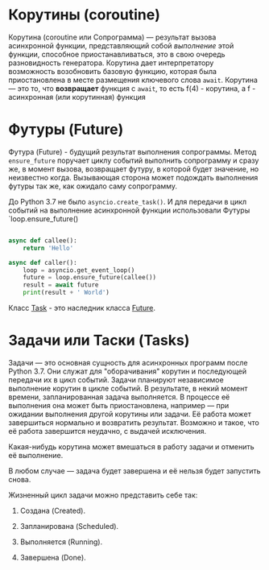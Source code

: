 
# Корутины  (coroutine)

Корутина (coroutine или Сопрограмма) — результат вызова асинхронной функции, представляющий собой _выполнение_ этой функции, способное приостанавливаться, это в свою очередь разновидность генератора. Корутина дает интерпретатору возможность возобновить базовую функцию, которая была приостановлена в месте размещения ключевого слова `await`. Корутина — это то, что **возвращает** функция с `await`, то есть f(4) - корутина, а f - асинхронная (или корутинная) функция


# Футуры (Future)

Футура (Future) - будущий результат выполнения сопрограммы. Метод `ensure_future` поручает циклу событий выполнить сопрограмму и сразу же, в момент вызова, возвращает футуру, в которой будет значение, но неизвестно когда. Вызывающая сторона может подождать выполнения футуры так же, как ожидало саму сопрограмму.

До Python 3.7 не было `asyncio.create_task()`. И для передачи в цикл событий на выполнение асинхронной функции использовали Футуры `loop.ensure_future()

```python

async def callee():
    return 'Hello'

async def caller():
    loop = asyncio.get_event_loop()
    future = loop.ensure_future(callee())
    result = await future
    print(result + ' World')

```

Класс [Task](https://docs.python.org/3/library/asyncio-task.html#asyncio.Task) - это наследник класса [Future](https://docs.python.org/3/library/asyncio-future.html#asyncio.Future).


# Задачи или Таски (Tasks)

Задачи — это основная сущность для асинхронных программ после Python 3.7. Они служат для "оборачивания" корутин и последующей передачи их в цикл событий. Задачи планируют независимое выполнение корутин в цикле событий. В результате, в некий момент времени, запланированная задача выполняется. В процессе её выполнения она может быть приостановлена, например — при ожидании выполнения другой корутины или задачи. Её работа может завершиться нормально и возвратить результат. Возможно и такое, что её работа завершится неудачно, с выдачей исключения.

Какая-нибудь корутина может вмешаться в работу задачи и отменить её выполнение.

В любом случае — задача будет завершена и её нельзя будет запустить снова.

Жизненный цикл задачи можно представить себе так:

1. Создана (Created).
    
2. Запланирована (Scheduled).
    
3. Выполняется (Running).
    
4. Завершена (Done).


